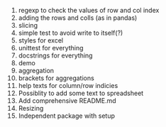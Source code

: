 1. regexp to check the values of row and col index
2. adding the rows and colls (as in pandas)
3. slicing
4. simple test to avoid write to itself(?)
5. styles for excel
6. unittest for everything
7. docstrings for everything
8. demo
9. aggregation
10. brackets for aggregations
11. help texts for column/row indicies
12. Possiblity to add some text to spreadsheet
13. Add comprehensive README.md
14. Resizing
15. Independent package with setup